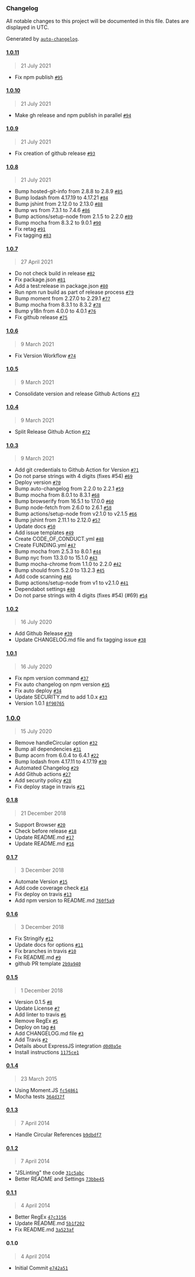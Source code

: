### Changelog

All notable changes to this project will be documented in this file. Dates are displayed in UTC.

Generated by [`auto-changelog`](https://github.com/CookPete/auto-changelog).

#### [1.0.11](https://github.com/fmenezes/json-stringify-date/compare/1.0.10...1.0.11)

> 21 July 2021

- Fix npm publish [`#95`](https://github.com/fmenezes/json-stringify-date/pull/95)

#### [1.0.10](https://github.com/fmenezes/json-stringify-date/compare/1.0.9...1.0.10)

> 21 July 2021

- Make gh release and npm publish in parallel [`#94`](https://github.com/fmenezes/json-stringify-date/pull/94)

#### [1.0.9](https://github.com/fmenezes/json-stringify-date/compare/1.0.8...1.0.9)

> 21 July 2021

- Fix creation of github release [`#93`](https://github.com/fmenezes/json-stringify-date/pull/93)

#### [1.0.8](https://github.com/fmenezes/json-stringify-date/compare/1.0.7...1.0.8)

> 21 July 2021

- Bump hosted-git-info from 2.8.8 to 2.8.9 [`#85`](https://github.com/fmenezes/json-stringify-date/pull/85)
- Bump lodash from 4.17.19 to 4.17.21 [`#84`](https://github.com/fmenezes/json-stringify-date/pull/84)
- Bump jshint from 2.12.0 to 2.13.0 [`#88`](https://github.com/fmenezes/json-stringify-date/pull/88)
- Bump ws from 7.3.1 to 7.4.6 [`#86`](https://github.com/fmenezes/json-stringify-date/pull/86)
- Bump actions/setup-node from 2.1.5 to 2.2.0 [`#89`](https://github.com/fmenezes/json-stringify-date/pull/89)
- Bump mocha from 8.3.2 to 9.0.1 [`#90`](https://github.com/fmenezes/json-stringify-date/pull/90)
- Fix retag [`#91`](https://github.com/fmenezes/json-stringify-date/pull/91)
- Fix tagging [`#83`](https://github.com/fmenezes/json-stringify-date/pull/83)

#### [1.0.7](https://github.com/fmenezes/json-stringify-date/compare/1.0.6...1.0.7)

> 27 April 2021

- Do not check build in release [`#82`](https://github.com/fmenezes/json-stringify-date/pull/82)
- Fix package.json [`#81`](https://github.com/fmenezes/json-stringify-date/pull/81)
- Add a test:release in package.json [`#80`](https://github.com/fmenezes/json-stringify-date/pull/80)
- Run npm run build as part of release process [`#79`](https://github.com/fmenezes/json-stringify-date/pull/79)
- Bump moment from 2.27.0 to 2.29.1 [`#77`](https://github.com/fmenezes/json-stringify-date/pull/77)
- Bump mocha from 8.3.1 to 8.3.2 [`#78`](https://github.com/fmenezes/json-stringify-date/pull/78)
- Bump y18n from 4.0.0 to 4.0.1 [`#76`](https://github.com/fmenezes/json-stringify-date/pull/76)
- Fix github release [`#75`](https://github.com/fmenezes/json-stringify-date/pull/75)

#### [1.0.6](https://github.com/fmenezes/json-stringify-date/compare/1.0.5...1.0.6)

> 9 March 2021

- Fix Version Workflow [`#74`](https://github.com/fmenezes/json-stringify-date/pull/74)

#### [1.0.5](https://github.com/fmenezes/json-stringify-date/compare/1.0.4...1.0.5)

> 9 March 2021

- Consolidate version and release Github Actions [`#73`](https://github.com/fmenezes/json-stringify-date/pull/73)

#### [1.0.4](https://github.com/fmenezes/json-stringify-date/compare/1.0.3...1.0.4)

> 9 March 2021

- Split Release Github Action [`#72`](https://github.com/fmenezes/json-stringify-date/pull/72)

#### [1.0.3](https://github.com/fmenezes/json-stringify-date/compare/1.0.2...1.0.3)

> 9 March 2021

- Add git credentials to Github Action for Version [`#71`](https://github.com/fmenezes/json-stringify-date/pull/71)
- Do not parse strings with 4 digits (fixes #54) [`#69`](https://github.com/fmenezes/json-stringify-date/pull/69)
- Deploy version [`#70`](https://github.com/fmenezes/json-stringify-date/pull/70)
- Bump auto-changelog from 2.2.0 to 2.2.1 [`#59`](https://github.com/fmenezes/json-stringify-date/pull/59)
- Bump mocha from 8.0.1 to 8.3.1 [`#68`](https://github.com/fmenezes/json-stringify-date/pull/68)
- Bump browserify from 16.5.1 to 17.0.0 [`#60`](https://github.com/fmenezes/json-stringify-date/pull/60)
- Bump node-fetch from 2.6.0 to 2.6.1 [`#58`](https://github.com/fmenezes/json-stringify-date/pull/58)
- Bump actions/setup-node from v2.1.0 to v2.1.5 [`#66`](https://github.com/fmenezes/json-stringify-date/pull/66)
- Bump jshint from 2.11.1 to 2.12.0 [`#57`](https://github.com/fmenezes/json-stringify-date/pull/57)
- Update docs [`#50`](https://github.com/fmenezes/json-stringify-date/pull/50)
- Add issue templates [`#49`](https://github.com/fmenezes/json-stringify-date/pull/49)
- Create CODE_OF_CONDUCT.yml [`#48`](https://github.com/fmenezes/json-stringify-date/pull/48)
- Create FUNDING.yml [`#47`](https://github.com/fmenezes/json-stringify-date/pull/47)
- Bump mocha from 2.5.3 to 8.0.1 [`#44`](https://github.com/fmenezes/json-stringify-date/pull/44)
- Bump nyc from 13.3.0 to 15.1.0 [`#43`](https://github.com/fmenezes/json-stringify-date/pull/43)
- Bump mocha-chrome from 1.1.0 to 2.2.0 [`#42`](https://github.com/fmenezes/json-stringify-date/pull/42)
- Bump should from 5.2.0 to 13.2.3 [`#45`](https://github.com/fmenezes/json-stringify-date/pull/45)
- Add code scanning [`#46`](https://github.com/fmenezes/json-stringify-date/pull/46)
- Bump actions/setup-node from v1 to v2.1.0 [`#41`](https://github.com/fmenezes/json-stringify-date/pull/41)
- Dependabot settings [`#40`](https://github.com/fmenezes/json-stringify-date/pull/40)
- Do not parse strings with 4 digits (fixes #54) (#69) [`#54`](https://github.com/fmenezes/json-stringify-date/issues/54)

#### [1.0.2](https://github.com/fmenezes/json-stringify-date/compare/1.0.1...1.0.2)

> 16 July 2020

- Add Github Release [`#39`](https://github.com/fmenezes/json-stringify-date/pull/39)
- Update CHANGELOG.md file and fix tagging issue [`#38`](https://github.com/fmenezes/json-stringify-date/pull/38)

#### [1.0.1](https://github.com/fmenezes/json-stringify-date/compare/1.0.0...1.0.1)

> 16 July 2020

- Fix npm version command [`#37`](https://github.com/fmenezes/json-stringify-date/pull/37)
- Fix auto changelog on npm version [`#35`](https://github.com/fmenezes/json-stringify-date/pull/35)
- Fix auto deploy [`#34`](https://github.com/fmenezes/json-stringify-date/pull/34)
- Update SECURITY.md to add 1.0.x [`#33`](https://github.com/fmenezes/json-stringify-date/pull/33)
- Version 1.0.1 [`8f90765`](https://github.com/fmenezes/json-stringify-date/commit/8f90765c6de0ee49249dc14ca59b278f0c9e9d35)

### [1.0.0](https://github.com/fmenezes/json-stringify-date/compare/0.1.8...1.0.0)

> 15 July 2020

- Remove handleCircular option [`#32`](https://github.com/fmenezes/json-stringify-date/pull/32)
- Bump all dependencies [`#31`](https://github.com/fmenezes/json-stringify-date/pull/31)
- Bump acorn from 6.0.4 to 6.4.1 [`#22`](https://github.com/fmenezes/json-stringify-date/pull/22)
- Bump lodash from 4.17.11 to 4.17.19 [`#30`](https://github.com/fmenezes/json-stringify-date/pull/30)
- Automated Changelog [`#29`](https://github.com/fmenezes/json-stringify-date/pull/29)
- Add Github actions [`#27`](https://github.com/fmenezes/json-stringify-date/pull/27)
- Add security policy [`#28`](https://github.com/fmenezes/json-stringify-date/pull/28)
- Fix deploy stage in travis [`#21`](https://github.com/fmenezes/json-stringify-date/pull/21)

#### [0.1.8](https://github.com/fmenezes/json-stringify-date/compare/0.1.7...0.1.8)

> 21 December 2018

- Support Browser [`#20`](https://github.com/fmenezes/json-stringify-date/pull/20)
- Check before release [`#18`](https://github.com/fmenezes/json-stringify-date/pull/18)
- Update README.md [`#17`](https://github.com/fmenezes/json-stringify-date/pull/17)
- Update README.md [`#16`](https://github.com/fmenezes/json-stringify-date/pull/16)

#### [0.1.7](https://github.com/fmenezes/json-stringify-date/compare/0.1.6...0.1.7)

> 3 December 2018

- Automate Version [`#15`](https://github.com/fmenezes/json-stringify-date/pull/15)
- Add code coverage check [`#14`](https://github.com/fmenezes/json-stringify-date/pull/14)
- Fix deploy on travis [`#13`](https://github.com/fmenezes/json-stringify-date/pull/13)
- Add npm version to README.md [`760f5a9`](https://github.com/fmenezes/json-stringify-date/commit/760f5a9c2487f1df3ba36273c9b834c99762a86a)

#### [0.1.6](https://github.com/fmenezes/json-stringify-date/compare/0.1.5...0.1.6)

> 3 December 2018

- Fix Stringify [`#12`](https://github.com/fmenezes/json-stringify-date/pull/12)
- Update docs for options [`#11`](https://github.com/fmenezes/json-stringify-date/pull/11)
- Fix branches in travis [`#10`](https://github.com/fmenezes/json-stringify-date/pull/10)
- Fix README.md [`#9`](https://github.com/fmenezes/json-stringify-date/pull/9)
- github PR template [`2b9a940`](https://github.com/fmenezes/json-stringify-date/commit/2b9a9407a0a95c4a194d2efe5c70704744037ab5)

#### [0.1.5](https://github.com/fmenezes/json-stringify-date/compare/0.1.4...0.1.5)

> 1 December 2018

- Version 0.1.5 [`#8`](https://github.com/fmenezes/json-stringify-date/pull/8)
- Update License [`#7`](https://github.com/fmenezes/json-stringify-date/pull/7)
- Add linter to travis [`#6`](https://github.com/fmenezes/json-stringify-date/pull/6)
- Remove RegEx [`#5`](https://github.com/fmenezes/json-stringify-date/pull/5)
- Deploy on tag [`#4`](https://github.com/fmenezes/json-stringify-date/pull/4)
- Add CHANGELOG.md file [`#3`](https://github.com/fmenezes/json-stringify-date/pull/3)
- Add Travis [`#2`](https://github.com/fmenezes/json-stringify-date/pull/2)
- Details about ExpressJS integration [`d0d0a5e`](https://github.com/fmenezes/json-stringify-date/commit/d0d0a5e55160732ef9738e509d0be314ff99676d)
- Install instructions [`1175ce1`](https://github.com/fmenezes/json-stringify-date/commit/1175ce134aee33e31087aa8915c4bb843f0416b3)

#### [0.1.4](https://github.com/fmenezes/json-stringify-date/compare/0.1.3...0.1.4)

> 23 March 2015

- Using Moment.JS [`fc54861`](https://github.com/fmenezes/json-stringify-date/commit/fc548618c8f38490d7cc1e3250bc98c4fe1cdf03)
- Mocha tests [`364d37f`](https://github.com/fmenezes/json-stringify-date/commit/364d37fcf7ad25bcc8e7987a47679c8df61617ad)

#### [0.1.3](https://github.com/fmenezes/json-stringify-date/compare/0.1.2...0.1.3)

> 7 April 2014

- Handle Circular References [`b9dbdf7`](https://github.com/fmenezes/json-stringify-date/commit/b9dbdf7ede8fac65763a8d398e00d20b3a910295)

#### [0.1.2](https://github.com/fmenezes/json-stringify-date/compare/0.1.1...0.1.2)

> 7 April 2014

- "JSLinting" the code [`31c5abc`](https://github.com/fmenezes/json-stringify-date/commit/31c5abca8b223bc264c8696d1232ce059618e551)
- Better README and Settings [`73bbe45`](https://github.com/fmenezes/json-stringify-date/commit/73bbe45bcd4f647b0778d74e82d0689befd26f29)

#### [0.1.1](https://github.com/fmenezes/json-stringify-date/compare/0.1.0...0.1.1)

> 4 April 2014

- Better RegEx [`47c3156`](https://github.com/fmenezes/json-stringify-date/commit/47c3156de239d040d18475f9879c9e5b51741055)
- Update README.md [`5b1f202`](https://github.com/fmenezes/json-stringify-date/commit/5b1f20250d7dd4faf48067e867d3fb3be938b7ec)
- Fix README.md [`3a523af`](https://github.com/fmenezes/json-stringify-date/commit/3a523af09acc485293bbfb4f47ae9cdcda85baf9)

#### 0.1.0

> 4 April 2014

- Initial Commit [`e742a51`](https://github.com/fmenezes/json-stringify-date/commit/e742a51d373823dc7ef76238dc8642ef903524fe)
